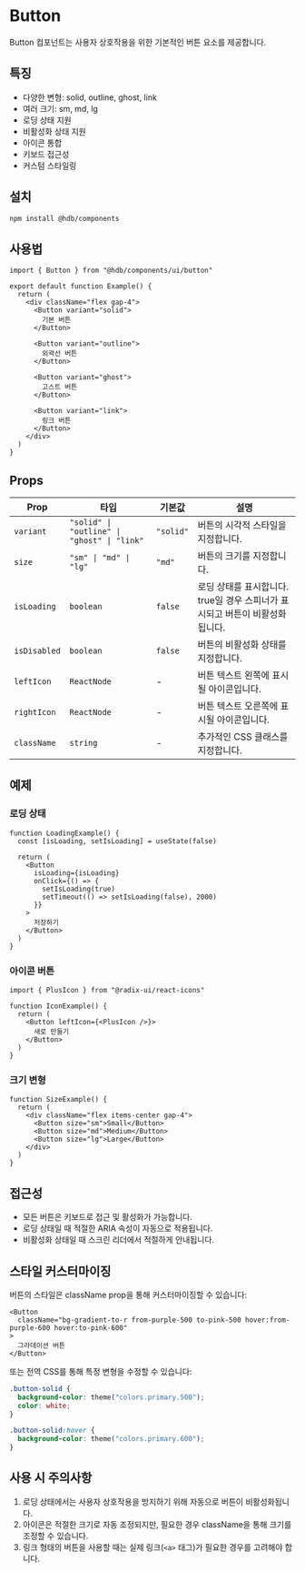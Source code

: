 # Button

Button 컴포넌트는 사용자 상호작용을 위한 기본적인 버튼 요소를 제공합니다.

## 특징

- 다양한 변형: solid, outline, ghost, link
- 여러 크기: sm, md, lg
- 로딩 상태 지원
- 비활성화 상태 지원
- 아이콘 통합
- 키보드 접근성
- 커스텀 스타일링

## 설치

```bash
npm install @hdb/components
```

## 사용법

```tsx
import { Button } from "@hdb/components/ui/button"

export default function Example() {
  return (
    <div className="flex gap-4">
      <Button variant="solid">
        기본 버튼
      </Button>
      
      <Button variant="outline">
        외곽선 버튼
      </Button>
      
      <Button variant="ghost">
        고스트 버튼
      </Button>
      
      <Button variant="link">
        링크 버튼
      </Button>
    </div>
  )
}
```

## Props

| Prop | 타입 | 기본값 | 설명 |
|------|------|--------|------|
| `variant` | `"solid" \| "outline" \| "ghost" \| "link"` | `"solid"` | 버튼의 시각적 스타일을 지정합니다. |
| `size` | `"sm" \| "md" \| "lg"` | `"md"` | 버튼의 크기를 지정합니다. |
| `isLoading` | `boolean` | `false` | 로딩 상태를 표시합니다. true일 경우 스피너가 표시되고 버튼이 비활성화됩니다. |
| `isDisabled` | `boolean` | `false` | 버튼의 비활성화 상태를 지정합니다. |
| `leftIcon` | `ReactNode` | - | 버튼 텍스트 왼쪽에 표시될 아이콘입니다. |
| `rightIcon` | `ReactNode` | - | 버튼 텍스트 오른쪽에 표시될 아이콘입니다. |
| `className` | `string` | - | 추가적인 CSS 클래스를 지정합니다. |

## 예제

### 로딩 상태

```tsx
function LoadingExample() {
  const [isLoading, setIsLoading] = useState(false)
  
  return (
    <Button
      isLoading={isLoading}
      onClick={() => {
        setIsLoading(true)
        setTimeout(() => setIsLoading(false), 2000)
      }}
    >
      저장하기
    </Button>
  )
}
```

### 아이콘 버튼

```tsx
import { PlusIcon } from "@radix-ui/react-icons"

function IconExample() {
  return (
    <Button leftIcon={<PlusIcon />}>
      새로 만들기
    </Button>
  )
}
```

### 크기 변형

```tsx
function SizeExample() {
  return (
    <div className="flex items-center gap-4">
      <Button size="sm">Small</Button>
      <Button size="md">Medium</Button>
      <Button size="lg">Large</Button>
    </div>
  )
}
```

## 접근성

- 모든 버튼은 키보드로 접근 및 활성화가 가능합니다.
- 로딩 상태일 때 적절한 ARIA 속성이 자동으로 적용됩니다.
- 비활성화 상태일 때 스크린 리더에서 적절하게 안내됩니다.

## 스타일 커스터마이징

버튼의 스타일은 className prop을 통해 커스터마이징할 수 있습니다:

```tsx
<Button
  className="bg-gradient-to-r from-purple-500 to-pink-500 hover:from-purple-600 hover:to-pink-600"
>
  그라데이션 버튼
</Button>
```

또는 전역 CSS를 통해 특정 변형을 수정할 수 있습니다:

```css
.button-solid {
  background-color: theme("colors.primary.500");
  color: white;
}

.button-solid:hover {
  background-color: theme("colors.primary.600");
}
```

## 사용 시 주의사항

1. 로딩 상태에서는 사용자 상호작용을 방지하기 위해 자동으로 버튼이 비활성화됩니다.
2. 아이콘은 적절한 크기로 자동 조정되지만, 필요한 경우 className을 통해 크기를 조정할 수 있습니다.
3. 링크 형태의 버튼을 사용할 때는 실제 링크(`<a>` 태그)가 필요한 경우를 고려해야 합니다.